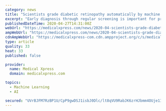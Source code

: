 ```yaml
---
category: news
title: "Scientists grade diabetic retinopathy automatically by machine learning technology"
excerpt: "Early diagnosis through regular screening is important for preventing diabetic retinopathy (DR), but it's time-consuming for ophthalmologists to diagnose."
publishedDateTime: 2020-04-27T14:31:00Z
webUrl: "https://medicalxpress.com/news/2020-04-scientists-grade-diabetic-retinopathy-automatically.html"
ampWebUrl: "https://medicalxpress.com/news/2020-04-scientists-grade-diabetic-retinopathy-automatically.amp"
cdnAmpWebUrl: "https://medicalxpress-com.cdn.ampproject.org/c/s/medicalxpress.com/news/2020-04-scientists-grade-diabetic-retinopathy-automatically.amp"
type: article
quality: 33
heat: 33
published: false

provider:
  name: Medical Xpress
  domain: medicalxpress.com

topics:
  - Machine Learning
  - AI

secured: "UVrBJFM7RzBP1U/CpP9gwDSJ1isbJ0Dlc/lt8qVU9RabJK6zrHJbmm4OUje1IlHu2XREwPWO6vOEDG6xMziV2FCXFJLGnbxi+PH7a4uyCL8b7JsVy6tZjIoF7dpjjkVqPccloSQX7hqyAlE5VUR5yfxddl2EVFmaFSQlxxgP9Xptkl1WEuCYqZOvzaT2Gztq0EjzazXn8tzx7NIcpljGruzU3zYvpMCWtOg6LgBS3GKa7vGnyA7skH+vd/fxmh0Nd7vrAO1J/CIOoeprV+7Sgtkz5DxFBn3kvpDyKc3mTS/ZBt35dp5FU1K5k7NafZEzwDie4edw+/EbWJhGRVHmPcfNkydjl0alwgfVbSspyv5oen7YdQyYUuvgzuXO5I1Z+X3dh+W9vMmYlXPEJadlN3Agdmb70+Z+t3zBeT2Il+2Osm4swIQcG8b+d3Gzp6mU3EgQvfc89Lc/AxBgKaxLgC3ttWa77Rzc++PJ9uwS1aU=;lBXz4ppJt23AqePg5JTdfA=="
---
```


